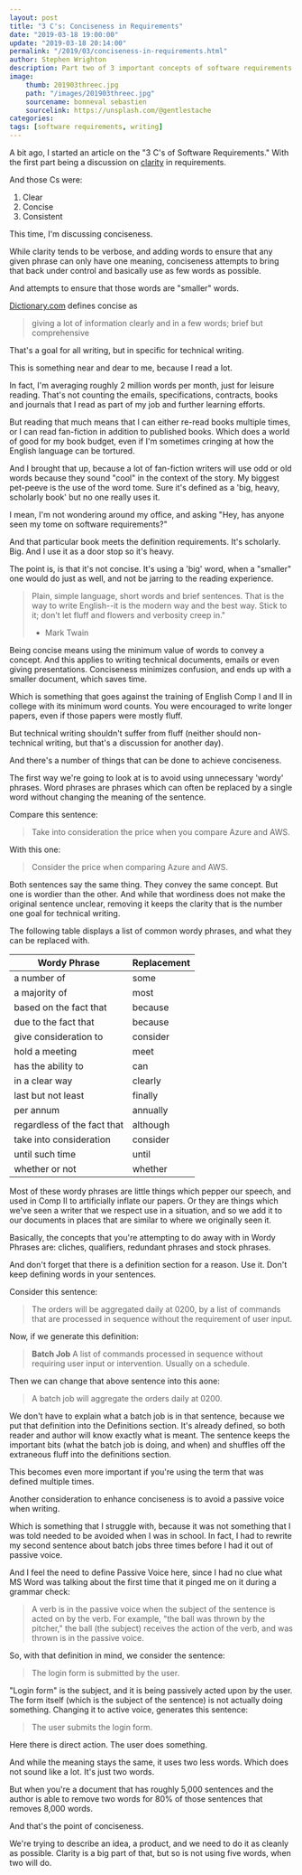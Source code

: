 ```yaml
---
layout: post
title: "3 C's: Conciseness in Requirements"
date: "2019-03-18 19:00:00"
update: "2019-03-18 20:14:00"
permalink: "/2019/03/conciseness-in-requirements.html"
author: Stephen Wrighton
description: Part two of 3 important concepts of software requirements.
image:
    thumb: 201903threec.jpg
    path: "/images/201903threec.jpg"
    sourcename: bonneval sebastien
    sourcelink: https://unsplash.com/@gentlestache
categories:
tags: [software requirements, writing]
---
```


A bit ago, I started an article on the "3 C's of Software Requirements."  With the first part being a discussion on [clarity](/2019/03/3-c-of-software-requirements.html) in requirements.

And those Cs were:

1. Clear
2. Concise
3. Consistent 

This time, I'm discussing conciseness.

While clarity tends to be verbose, and adding words to ensure that any given phrase can only have one meaning, conciseness attempts to bring that back under control and basically use as few words as possible. 

And attempts to ensure that those words are "smaller" words. 

[Dictionary.com](www.Dictionary.com) defines concise as 

> giving a lot of information clearly and in a few words; brief but comprehensive

That's a goal for all writing, but in specific for technical writing. 

This is something near and dear to me, because I read a lot. 

In fact, I'm averaging roughly 2 million words per month, just for leisure reading. That's not counting the emails, specifications, contracts, books and journals that I read as part of my job and further learning efforts.

But reading that much means that I can either re-read books multiple times, or I can read fan-fiction in addition to published books. Which does a world of good for my book budget, even if I'm sometimes cringing at how the English language can be tortured. 

And I brought that up, because a lot of fan-fiction writers will use odd or old words because they sound "cool" in the context of the story. My biggest pet-peeve is the use of the word tome.  Sure it's defined as a 'big, heavy, scholarly book' but no one really uses it. 

I mean, I'm not wondering around my office, and asking "Hey, has anyone seen my tome on software requirements?"

And that particular book meets the definition requirements. It's scholarly. Big. And I use it as a door stop so it's heavy. 

The point is, is that it's not concise. It's using a 'big' word, when a "smaller" one would do just as well, and not be jarring to the reading experience.  

>Plain, simple language, short words and brief sentences. That is the way to write English--it is the modern way and the best way. Stick to it; don't let fluff and flowers and verbosity creep in."
> - Mark Twain

Being concise means using the minimum value of words to convey a concept.  And this applies to writing technical documents, emails or even giving presentations.  Conciseness minimizes confusion, and ends up with a smaller document, which saves time.  

Which is something that goes against the training of English Comp I and II in college with its minimum word counts. You were encouraged to write longer papers, even if those papers were mostly fluff. 

But technical writing shouldn't suffer from fluff (neither should non-technical writing, but that's a discussion for another day). 

And there's a number of things that can be done to achieve conciseness. 

The first way we're going to look at is to avoid using unnecessary 'wordy' phrases. Word phrases are phrases which can often be replaced by a single word without changing the meaning of the sentence.

Compare this sentence: 

>Take into consideration the price when you compare Azure and AWS.

With this one: 

>Consider the price when comparing Azure and AWS. 

Both sentences say the same thing. They convey the same concept. But one is wordier than the other. And while that wordiness does not make the original sentence unclear, removing it keeps the clarity that is the number one goal for technical writing. 

The following table displays a list of common wordy phrases, and what they can be replaced with. 

| Wordy Phrase | Replacement |
| --- | --- |
| a number of | some |
| a majority of | most |
| based on the fact that | because |
| due to the fact that | because |
| give consideration to | consider |
| hold a meeting | meet  |
| has the ability to | can |
| in a clear way | clearly |
| last but not least | finally |
| per annum | annually |
| regardless of the fact that | although |
| take into consideration | consider |
| until such time | until  |
| whether or not | whether  |

Most of these wordy phrases are little things which pepper our speech, and used in Comp II to artificially inflate our papers. Or they are things which we've seen a writer that we respect use in a situation, and so we add it to our documents in places that are similar to where we originally seen it. 

Basically, the concepts that you're attempting to do away with in Wordy Phrases are: cliches, qualifiers, redundant phrases and stock phrases. 

And don't forget that there is a definition section for a reason. Use it. Don't keep defining words in your sentences. 

Consider this sentence: 

>The orders will be aggregated daily at 0200, by a list of commands that are processed in sequence without the requirement of user input.

Now, if we generate this definition:

>**Batch Job** A list of commands processed in sequence without requiring user input or intervention. Usually on a schedule.

Then we can change that above sentence into this aone: 

>A batch job will aggregate the orders daily at 0200.

We don't have to explain what a batch job is in that sentence, because we put that definition into the Definitions section. It's already defined, so both reader and author will know exactly what is meant. The sentence keeps the important bits (what the batch job is doing, and when) and shuffles off the extraneous fluff into the definitions section.  

This becomes even more important if you're using the term that was defined multiple times.  

Another consideration to enhance conciseness is to avoid a passive voice when writing.  

Which is something that I struggle with, because it was not something that I was told needed to be avoided when I was in school. In fact, I had to rewrite my second sentence about batch jobs three times before I had it out of passive voice.  

And I feel the need to define Passive Voice here, since I had no clue what MS Word was talking about the first time that it pinged me on it during a grammar check:

>A verb is in the passive voice when the subject of the sentence is acted on by the verb. For example, "the ball was thrown by the pitcher,"  the ball (the subject) receives the action of the verb, and was thrown is in the passive voice.

So, with that definition in mind, we consider the sentence: 

>The login form is submitted by the user.

"Login form" is the subject, and it is being passively acted upon by the user. The form itself (which is the subject of the sentence) is not actually doing something. Changing it to active voice, generates this sentence:

>The user submits the login form. 

Here there is direct action. The user does something.  

And while the meaning stays the same, it uses two less words.  Which does not sound like a lot. It's just two words. 

But when you're a document that has roughly 5,000 sentences and the author is able to remove two words for 80% of those sentences that removes 8,000 words.

And that's the point of conciseness. 

We're trying to describe an idea, a product, and we need to do it as cleanly as possible. Clarity is a big part of that, but so is not using five words, when two will do. 
